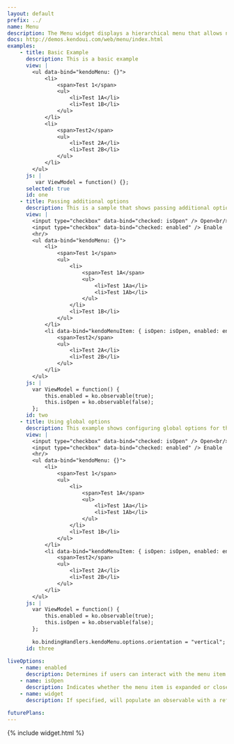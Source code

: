 ```yaml
---
layout: default
prefix: ../
name: Menu
description: The Menu widget displays a hierarchical menu that allows navigation and selection.
docs: http://demos.kendoui.com/web/menu/index.html
examples:
    - title: Basic Example
      description: This is a basic example
      view: |
        <ul data-bind="kendoMenu: {}">
            <li>
                <span>Test 1</span>
                <ul>
                    <li>Test 1A</li>
                    <li>Test 1B</li>
                </ul>
            </li>
            <li>
                <span>Test2</span>
                <ul>
                    <li>Test 2A</li>
                    <li>Test 2B</li>
                </ul>
            </li>
        </ul>
      js: |
         var ViewModel = function() {};
      selected: true
      id: one
    - title: Passing additional options
      description: This is a sample that shows passing additional options in the data-bind attribute
      view: |
        <input type="checkbox" data-bind="checked: isOpen" /> Open<br/>
        <input type="checkbox" data-bind="checked: enabled" /> Enable
        <hr/>
        <ul data-bind="kendoMenu: {}">
            <li>
                <span>Test 1</span>
                <ul>
                    <li>
                        <span>Test 1A</span>
                        <ul>
                            <li>Test 1Aa</li>
                            <li>Test 1Ab</li>
                        </ul>
                    </li>
                    <li>Test 1B</li>
                </ul>
            </li>
            <li data-bind="kendoMenuItem: { isOpen: isOpen, enabled: enabled }">
                <span>Test2</span>
                <ul>
                    <li>Test 2A</li>
                    <li>Test 2B</li>
                </ul>
            </li>
        </ul>
      js: |
        var ViewModel = function() {
            this.enabled = ko.observable(true);
            this.isOpen = ko.observable(false);
        };
      id: two
    - title: Using global options
      description: This example shows configuring global options for this widget
      view: |
        <input type="checkbox" data-bind="checked: isOpen" /> Open<br/>
        <input type="checkbox" data-bind="checked: enabled" /> Enable
        <hr/>
        <ul data-bind="kendoMenu: {}">
            <li>
                <span>Test 1</span>
                <ul>
                    <li>
                        <span>Test 1A</span>
                        <ul>
                            <li>Test 1Aa</li>
                            <li>Test 1Ab</li>
                        </ul>
                    </li>
                    <li>Test 1B</li>
                </ul>
            </li>
            <li data-bind="kendoMenuItem: { isOpen: isOpen, enabled: enabled }">
                <span>Test2</span>
                <ul>
                    <li>Test 2A</li>
                    <li>Test 2B</li>
                </ul>
            </li>
        </ul>
      js: |
        var ViewModel = function() {
            this.enabled = ko.observable(true);
            this.isOpen = ko.observable(false);
        };
        
        ko.bindingHandlers.kendoMenu.options.orientation = "vertical";
      id: three
      
liveOptions:
    - name: enabled
      description: Determines if users can interact with the menu item
    - name: isOpen
      description: Indicates whether the menu item is expanded or closed
    - name: widget
      description: If specified, will populate an observable with a reference to the actual widget
      
futurePlans:
---
```


{% include widget.html %}
